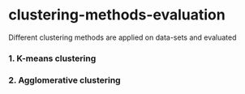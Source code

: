 # clustering-methods-evaluation
Different clustering methods are applied on data-sets and evaluated

### 1. K-means clustering
### 2. Agglomerative clustering
